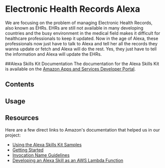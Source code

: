 # Electronic Health Records Alexa

We are focusing on the problem of managing Electronic Health Records, also known as EHRs. EHRs are still not available in many developing countries and the busy environment in the medical field makes it difficult for healthcare professionals to keep it updated. Now in the age of Alexa, these professionals now just have to talk to Alexa and tell her all the records they wanna update or fetch and Alexa will do the rest. Yes, they just have to tell the information and Alexa will update the EHRs.

##Alexa Skills Kit Documentation
The documentation for the Alexa Skills Kit is available on the [Amazon Apps and Services Developer Portal](https://developer.amazon.com/appsandservices/solutions/alexa/alexa-skills-kit/).

## Contents

## Usage


## Resources
Here are a few direct links to Amazon's documentation that helped us in our project:

- [Using the Alexa Skills Kit Samples](https://developer.amazon.com/public/solutions/alexa/alexa-skills-kit/docs/using-the-alexa-skills-kit-samples)
- [Getting Started](https://developer.amazon.com/appsandservices/solutions/alexa/alexa-skills-kit/getting-started-guide)
- [Invocation Name Guidelines](https://developer.amazon.com/public/solutions/alexa/alexa-skills-kit/docs/choosing-the-invocation-name-for-an-alexa-skill)
- [Developing an Alexa Skill as an AWS Lambda Function](https://developer.amazon.com/appsandservices/solutions/alexa/alexa-skills-kit/docs/developing-an-alexa-skill-as-a-lambda-function)
